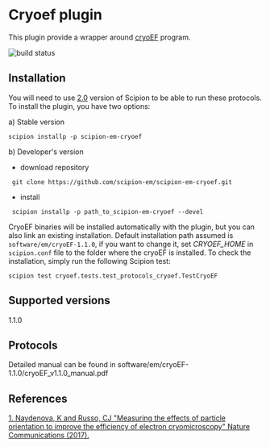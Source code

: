 # Cryoef plugin

This plugin provide a wrapper around [cryoEF](https://www.mrc-lmb.cam.ac.uk/crusso/cryoEF/) program.

![build status](http://scipion-test.cnb.csic.es:9980/badges/cryoef_devel.svg "Build status")

## Installation

You will need to use [2.0](https://github.com/I2PC/scipion/releases/tag/v2.0) version of Scipion to be able to run these protocols. To install the plugin, you have two options:

   a) Stable version
   ```
   scipion installp -p scipion-em-cryoef
   ```
   b) Developer's version
   * download repository 
   ```
    git clone https://github.com/scipion-em/scipion-em-cryoef.git
   ```
   * install 
   ```
    scipion installp -p path_to_scipion-em-cryoef --devel
   ```
CryoEF binaries will be installed automatically with the plugin, but you can also link an existing installation. 
Default installation path assumed is `software/em/cryoEF-1.1.0`, if you want to change it, set *CRYOEF_HOME* in `scipion.conf` file to the folder where the cryoEF is installed. To check the installation, simply run the following Scipion test:
```
scipion test cryoef.tests.test_protocols_cryoef.TestCryoEF
```

## Supported versions

1.1.0

## Protocols

Detailed manual can be found in software/em/cryoEF-1.1.0/cryoEF_v1.1.0_manual.pdf

## References
[1.  Naydenova, K and Russo, CJ "Measuring the effects of particle orientation to improve the efficiency of electron cryomicroscopy" Nature Communications (2017).](https://www.nature.com/articles/s41467-017-00782-3)
